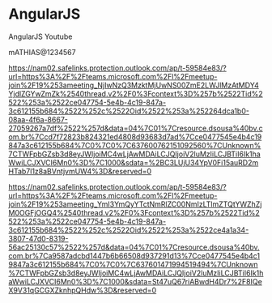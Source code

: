# AngularJS
AngularJS Youtube


mATHIAS@1234567


https://nam02.safelinks.protection.outlook.com/ap/t-59584e83/?url=https%3A%2F%2Fteams.microsoft.com%2Fl%2Fmeetup-join%2F19%253ameeting_NjIwNzQ3MzktMjUwNS00ZmE2LWJlMzAtMDY4YjdlZGYwZmZk%2540thread.v2%2F0%3Fcontext%3D%257b%2522Tid%2522%253a%2522ce047754-5e4b-4c19-847a-3c612155b684%2522%252c%2522Oid%2522%253a%252264dca1b0-08aa-4f6a-8667-27059267a7df%2522%257d&data=04%7C01%7Cresource.dsousa%40bv.com.br%7Ccd7f72823b824321ed4808d93683d7ad%7Cce0477545e4b4c19847a3c612155b684%7C0%7C0%7C637600762151092560%7CUnknown%7CTWFpbGZsb3d8eyJWIjoiMC4wLjAwMDAiLCJQIjoiV2luMzIiLCJBTiI6Ik1haWwiLCJXVCI6Mn0%3D%7C1000&sdata=%2BC3LUjU34YpV0Fi15auRD2mHTab7l1z8aBVntjvmUW4%3D&reserved=0


https://nam02.safelinks.protection.outlook.com/ap/t-59584e83/?url=https%3A%2F%2Fteams.microsoft.com%2Fl%2Fmeetup-join%2F19%253ameeting_YmI3YmQyYTctNmRlZC00NmIzLTlmZTQtYWZhZjM0OGFjOGQ4%2540thread.v2%2F0%3Fcontext%3D%257b%2522Tid%2522%253a%2522ce047754-5e4b-4c19-847a-3c612155b684%2522%252c%2522Oid%2522%253a%2522ce4a1a34-3807-47d0-8319-56ac25130c57%2522%257d&data=04%7C01%7Cresource.dsousa%40bv.com.br%7Ca9587adcbd1447b6b66508d937291d13%7Cce0477545e4b4c19847a3c612155b684%7C0%7C0%7C637601471994519494%7CUnknown%7CTWFpbGZsb3d8eyJWIjoiMC4wLjAwMDAiLCJQIjoiV2luMzIiLCJBTiI6Ik1haWwiLCJXVCI6Mn0%3D%7C1000&sdata=St47uQ67riABwdH4Dr7%2F8IQeX9V31qGCGXZknhpQHdw%3D&reserved=0
